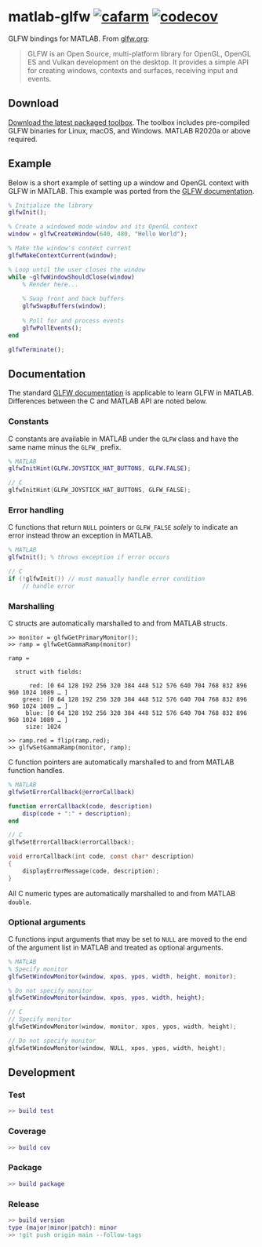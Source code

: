 # matlab-glfw [![cafarm](https://circleci.com/gh/cafarm/matlab-glfw.svg?style=svg)](https://app.circleci.com/pipelines/github/cafarm/matlab-glfw) [![codecov](https://codecov.io/gh/cafarm/matlab-glfw/branch/main/graph/badge.svg?token=IXB5XNSA10)](https://codecov.io/gh/cafarm/matlab-glfw)
GLFW bindings for MATLAB. From [glfw.org](https://www.glfw.org):

> GLFW is an Open Source, multi-platform library for OpenGL, OpenGL ES and Vulkan development on the desktop. It provides a simple API for creating windows, contexts and surfaces, receiving input and events.

## Download
[Download the latest packaged toolbox](http://github.com/cafarm/matlab-glfw/releases/latest/download/GLFW.mltbx). The toolbox includes pre-compiled GLFW binaries for Linux, macOS, and Windows. MATLAB R2020a or above required.

## Example
Below is a short example of setting up a window and OpenGL context with GLFW in MATLAB. This example was ported from the [GLFW documentation](https://www.glfw.org/documentation.html).
```matlab
% Initialize the library
glfwInit();

% Create a windowed mode window and its OpenGL context
window = glfwCreateWindow(640, 480, "Hello World");

% Make the window's context current
glfwMakeContextCurrent(window);

% Loop until the user closes the window
while ~glfwWindowShouldClose(window)
    % Render here...
    
    % Swap front and back buffers
    glfwSwapBuffers(window);
    
    % Poll for and process events
    glfwPollEvents();
end

glfwTerminate();
```

## Documentation
The standard [GLFW documentation](https://www.glfw.org/docs/latest/) is applicable to learn GLFW in MATLAB. Differences between the C and MATLAB API are noted below.

### Constants
C constants are available in MATLAB under the `GLFW` class and have the same name minus the `GLFW_` prefix.

```matlab
% MATLAB
glfwInitHint(GLFW.JOYSTICK_HAT_BUTTONS, GLFW.FALSE);
```

```c
// C
glfwInitHint(GLFW_JOYSTICK_HAT_BUTTONS, GLFW_FALSE);
```

### Error handling
C functions that return `NULL` pointers or `GLFW_FALSE` *solely* to indicate an error instead throw an exception in MATLAB.

```matlab
% MATLAB
glfwInit(); % throws exception if error occurs
```

```c
// C
if (!glfwInit()) // must manually handle error condition
    // handle error
```

### Marshalling
C structs are automatically marshalled to and from MATLAB structs.

```
>> monitor = glfwGetPrimaryMonitor();
>> ramp = glfwGetGammaRamp(monitor)

ramp = 

  struct with fields:

      red: [0 64 128 192 256 320 384 448 512 576 640 704 768 832 896 960 1024 1089 … ]
    green: [0 64 128 192 256 320 384 448 512 576 640 704 768 832 896 960 1024 1089 … ]
     blue: [0 64 128 192 256 320 384 448 512 576 640 704 768 832 896 960 1024 1089 … ]
     size: 1024

>> ramp.red = flip(ramp.red);
>> glfwSetGammaRamp(monitor, ramp);
```

C function pointers are automatically marshalled to and from MATLAB function handles.

```matlab
% MATLAB
glfwSetErrorCallback(@errorCallback)

function errorCallback(code, description)
    disp(code + ":" + description);
end
```

```c
// C
glfwSetErrorCallback(errorCallback);

void errorCallback(int code, const char* description)
{
    displayErrorMessage(code, description);
}
```

All C numeric types are automatically marshalled to and from MATLAB `double`.

### Optional arguments
C functions input arguments that may be set to `NULL` are moved to the end of the argument list in MATLAB and treated as optional arguments.

```matlab
% MATLAB
% Specify monitor
glfwSetWindowMonitor(window, xpos, ypos, width, height, monitor);

% Do not specify monitor
glfwSetWindowMonitor(window, xpos, ypos, width, height);
```

```c
// C
// Specify monitor 
glfwSetWindowMonitor(window, monitor, xpos, ypos, width, height);

// Do not specify monitor
glfwSetWindowMonitor(window, NULL, xpos, ypos, width, height);
```

## Development
### Test
```matlab
>> build test
```

### Coverage
```matlab
>> build cov
```

### Package
```matlab
>> build package
```

### Release
```matlab
>> build version
type (major|minor|patch): minor
>> !git push origin main --follow-tags
```